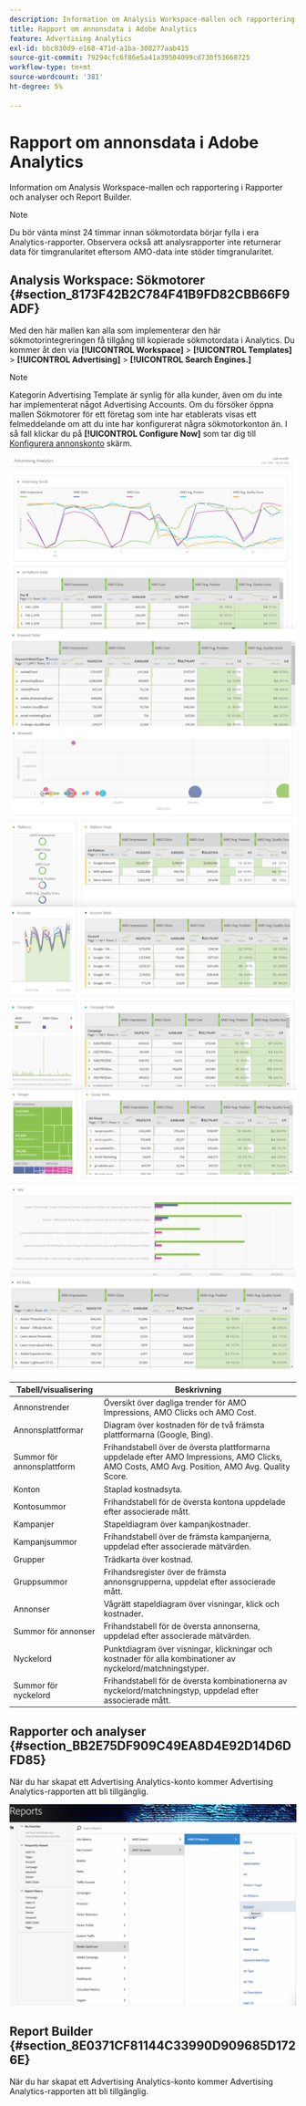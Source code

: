 ```yaml
---
description: Information om Analysis Workspace-mallen och rapportering i Rapporter och analyser och Report Builder.
title: Rapport om annonsdata i Adobe Analytics
feature: Advertising Analytics
exl-id: bbc830d9-e168-471d-a1ba-308277aab415
source-git-commit: 79294cfc6f86e5a41a39504099cd730f53668725
workflow-type: tm+mt
source-wordcount: '381'
ht-degree: 5%

---
```


# Rapport om annonsdata i Adobe Analytics

Information om Analysis Workspace-mallen och rapportering i Rapporter och analyser och Report Builder.

>[!NOTE]
>
>Du bör vänta minst 24 timmar innan sökmotordata börjar fylla i era Analytics-rapporter. Observera också att analysrapporter inte returnerar data för timgranularitet eftersom AMO-data inte stöder timgranularitet.

## Analysis Workspace: Sökmotorer {#section_8173F42B2C784F41B9FD82CBB66F9ADF}

Med den här mallen kan alla som implementerar den här sökmotorintegreringen få tillgång till kopierade sökmotordata i Analytics. Du kommer åt den via **[!UICONTROL Workspace]** > **[!UICONTROL Templates]** > **[!UICONTROL Advertising]** > **[!UICONTROL Search Engines.]**

>[!NOTE]
>
>Kategorin Advertising Template är synlig för alla kunder, även om du inte har implementerat något Advertising Accounts. Om du försöker öppna mallen Sökmotorer för ett företag som inte har etablerats visas ett felmeddelande om att du inte har konfigurerat några sökmotorkonton än. I så fall klickar du på **[!UICONTROL Configure Now]** som tar dig till [Konfigurera annonskonto](/help/integrate/c-advertising-analytics/c-adanalytics-workflow/aa-create-ad-account.md) skärm.

![](assets/aa_aw.png)  ![](assets/aa_aw2.png) ![](assets/aa_aw3.png) ![](assets/aa_aw4.png)  ![](assets/aa_aw5.png) ![](assets/aa_aw6.png)

| Tabell/visualisering | Beskrivning |
|--- |--- |
| Annonstrender | Översikt över dagliga trender för AMO Impressions, AMO Clicks och AMO Cost. |
| Annonsplattformar | Diagram över kostnaden för de två främsta plattformarna (Google, Bing). |
| Summor för annonsplattform | Frihandstabell över de översta plattformarna uppdelade efter AMO Impressions, AMO Clicks, AMO Costs, AMO Avg. Position, AMO Avg. Quality Score. |
| Konton | Staplad kostnadsyta. |
| Kontosummor | Frihandstabell för de översta kontona uppdelade efter associerade mått. |
| Kampanjer | Stapeldiagram över kampanjkostnader. |
| Kampanjsummor | Frihandstabell över de främsta kampanjerna, uppdelad efter associerade mätvärden. |
| Grupper | Trädkarta över kostnad. |
| Gruppsummor | Frihandsregister över de främsta annonsgrupperna, uppdelat efter associerade mått. |
| Annonser | Vågrätt stapeldiagram över visningar, klick och kostnader. |
| Summor för annonser | Frihandstabell för de översta annonserna, uppdelad efter associerade mätvärden. |
| Nyckelord | Punktdiagram över visningar, klickningar och kostnader för alla kombinationer av nyckelord/matchningstyper. |
| Summor för nyckelord | Frihandstabell för de översta kombinationerna av nyckelord/matchningstyp, uppdelad efter associerade mått. |

## Rapporter och analyser {#section_BB2E75DF909C49EA8D4E92D14D6DFD85}

När du har skapat ett Advertising Analytics-konto kommer Advertising Analytics-rapporten att bli tillgänglig.

![](assets/aa_randa.png)

## Report Builder {#section_8E0371CF81144C33990D909685D1726E}

När du har skapat ett Advertising Analytics-konto kommer Advertising Analytics-rapporten att bli tillgänglig.
